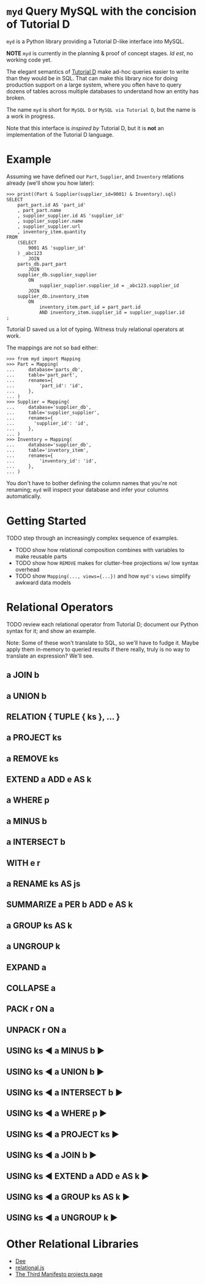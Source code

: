 # `myd` Query MySQL with the concision of Tutorial D

`myd` is a Python library providing a Tutorial D-like interface into MySQL.

**NOTE** `myd` is currently in the planning & proof of concept stages. _Id est_, no working code yet.

The elegant semantics of [Tutorial D][ThirdManifestoBooks] make ad-hoc queries easier to write than they would be in SQL. That can make this library nice for doing production support on a large system, where you often have to query dozens of tables across multiple databases to understand how an entity has broken.

The name `myd` is short for `MySQL D` or `MySQL via Tutorial D`, but the name is a work in progress.

Note that this interface is _inspired by_ Tutorial D, but it is **not** an implementation of the Tutorial D language.

# Example

Assuming we have defined our `Part`, `Supplier`, and `Inventory` relations already (we'll show you how later):

    >>> print((Part & Supplier(supplier_id=9001) & Inventory).sql)
    SELECT
        part_part.id AS 'part_id'
        , part_part.name
        , supplier_supplier.id AS 'supplier_id'
        , supplier_supplier.name
        , supplier_supplier.url
        , inventory_item.quantity
    FROM
        (SELECT
            9001 AS 'supplier_id'
        ) _abc123
            JOIN
        parts_db.part_part
            JOIN
        supplier_db.supplier_supplier
            ON
                supplier_supplier.supplier_id = _abc123.supplier_id
            JOIN
        supplier_db.inventory_item
            ON
                inventory_item.part_id = part_part.id
                AND inventory_item.supplier_id = supplier_supplier.id
    ;

Tutorial D saved us a lot of typing. Witness truly relational operators at work.

The mappings are not so bad either:

    >>> from myd import Mapping
    >>> Part = Mapping(
    ...     database='parts_db',
    ...     table='part_part',
    ...     renames={
    ...         'part_id': 'id',
    ...     },
    ... )
    >>> Supplier = Mapping(
    ...     database='supplier_db',
    ...     table='supplier_supplier',
    ...     renames={
    ...       'supplier_id': 'id',
    ...     },
    ... )
    >>> Inventory = Mapping(
    ...     database='supplier_db',
    ...     table='invetory_item',
    ...     renames={
    ...         'inventory_id': 'id',
    ...     },
    ... )

You don't have to bother defining the column names that you're not renaming; `myd` will inspect your database and infer your columns automatically.

# Getting Started

TODO step through an increasingly complex sequence of examples.

- TODO show how relational composition combines with variables to make reusable parts
- TODO show how `REMOVE` makes for clutter-free projections w/ low syntax overhead
- TODO show `Mapping(..., views={...})` and how `myd's` `views` simplify awkward data models

# Relational Operators

TODO review each relational operator from Tutorial D; document our Python syntax for it; and show an example.

Note: Some of these won't translate to SQL, so we'll have to fudge it. Maybe apply them in-memory to queried results if there really, truly is no way to translate an expression? We'll see.

## a JOIN b

## a UNION b

## RELATION { TUPLE { ks }, ... }

## a PROJECT ks

## a REMOVE ks

## EXTEND a ADD e AS k

## a WHERE p

## a MINUS b

## a INTERSECT b

## WITH e r

## a RENAME ks AS js

## SUMMARIZE a PER b ADD e AS k

## a GROUP ks AS k

## a UNGROUP k

## EXPAND a

## COLLAPSE a

## PACK r ON a

## UNPACK r ON a

## USING ks ◀︎ a MINUS b ▶

## USING ks ◀︎ a UNION b ▶

## USING ks ◀︎ a INTERSECT b ▶

## USING ks ◀︎ a WHERE p ▶

## USING ks ◀︎ a PROJECT ks ▶

## USING ks ◀︎ a JOIN b ▶

## USING ks ◀︎ EXTEND a ADD e AS k ▶

## USING ks ◀︎ a GROUP ks AS k ▶

## USING ks ◀︎ a UNGROUP k ▶

# Other Relational Libraries

- [Dee](https://github.com/ggaughan/dee)
- [relational.js](https://github.com/erikolson186/relational.js)
- [The Third Manifesto projects page](http://www.dcs.warwick.ac.uk/~hugh/TTM/projects.html)

[ThirdManifestoBooks]: http://www.dcs.warwick.ac.uk/~hugh/TTM/documents_and_books.html
